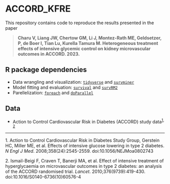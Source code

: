 # ACCORD_KFRE

This repository contains code to reproduce the results presented in the paper 

> **Charu V, Liang JW, Chertow GM, Li J, Montez-Rath ME, Geldsetzer, P, de Boer I, Tian Lu, Kurella Tamura M. Heterogeneous treatment effects of intensive glycemic control on kidney microvascular outcomes in ACCORD. 2023.**
  
## R package dependencies
- Data wrangling and visualization: [`tidyverse`](https://cran.r-project.org/web/packages/tidyverse/index.html) and [`survminer`](https://cran.r-project.org/web/packages/survminer/index.html)
- Model fitting and evaluation: [`survival`](https://cran.r-project.org/web/packages/survival/index.html) and [`survRM2`](https://cran.r-project.org/web/packages/survRM2/index.html)
- Parellelization: [`foreach`](https://cran.r-project.org/web/packages/foreach/index.html) and [`doParallel`](https://cran.r-project.org/web/packages/doParallel/index.html)

## Data
- Action to Control Cardiovascular Risk in Diabetes (ACCORD) study data<sup>[1](#myfootnote1), [2](#myfootnote2)</sup>

---

<a name="myfootnote1">1</a>. Action to Control Cardiovascular Risk in Diabetes Study Group, Gerstein HC, Miller ME, et al. Effects of intensive glucose lowering in type 2 diabetes. *N Engl J Med*. 2008;358(24):2545-2559. doi:10.1056/NEJMoa0802743

<a name="myfootnote2">2</a>. Ismail-Beigi F, Craven T, Banerji MA, et al. Effect of intensive treatment of hyperglycaemia on microvascular outcomes in type 2 diabetes: an analysis of the ACCORD randomised trial. *Lancet*. 2010;376(9739):419-430. doi:10.1016/S0140-6736(10)60576-4
